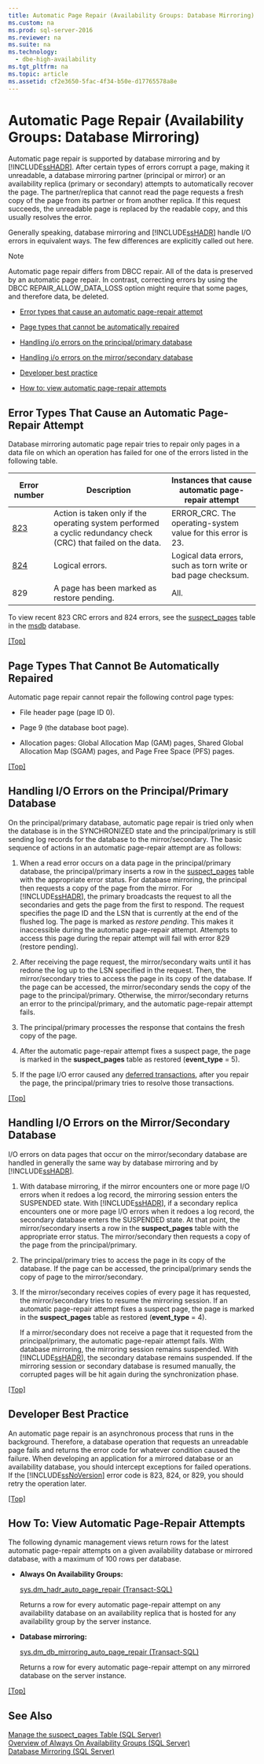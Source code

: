 ```yaml
---
title: Automatic Page Repair (Availability Groups: Database Mirroring)
ms.custom: na
ms.prod: sql-server-2016
ms.reviewer: na
ms.suite: na
ms.technology: 
  - dbe-high-availability
ms.tgt_pltfrm: na
ms.topic: article
ms.assetid: cf2e3650-5fac-4f34-b50e-d17765578a8e
---
```

# Automatic Page Repair (Availability Groups: Database Mirroring)
  Automatic page repair is supported by database mirroring and by [!INCLUDE[ssHADR](../../Token\Other/ssHADR_md.md)]. After certain types of errors corrupt a page, making it unreadable, a database mirroring partner \(principal or mirror\) or an availability replica \(primary or secondary\) attempts to automatically recover the page. The partner\/replica that cannot read the page requests a fresh copy of the page from its partner or from another replica. If this request succeeds, the unreadable page is replaced by the readable copy, and this usually resolves the error.  
  
 Generally speaking, database mirroring and [!INCLUDE[ssHADR](../../Token\Other/ssHADR_md.md)] handle I\/O errors in equivalent ways. The few differences are explicitly called out here.  
  
> [!NOTE]  
>  Automatic page repair differs from DBCC repair. All of the data is preserved by an automatic page repair. In contrast, correcting errors by using the DBCC REPAIR\_ALLOW\_DATA\_LOSS option might require that some pages, and therefore data, be deleted.  
  
-   [Error types that cause an automatic page\-repair attempt](#ErrorTypes)  
  
-   [Page types that cannot be automatically repaired](#UnrepairablePageTypes)  
  
-   [Handling i\/o errors on the principal\/primary database](#PrimaryIOErrors)  
  
-   [Handling i\/o errors on the mirror\/secondary database](#SecondaryIOErrors)  
  
-   [Developer best practice](#DevBP)  
  
-   [How to: view automatic page\-repair attempts](#ViewAPRattempts)  
  
##  <a name="ErrorTypes"></a> Error Types That Cause an Automatic Page\-Repair Attempt  
 Database mirroring automatic page repair tries to repair only pages in a data file on which an operation has failed for one of the errors listed in the following table.  
  
|Error number|Description|Instances that cause automatic page\-repair attempt|  
|------------------|-----------------|---------------------------------------------------------|  
|[823](../Topic/MSSQLSERVER_823.md)|Action is taken only if the operating system performed a cyclic redundancy check \(CRC\) that failed on the data.|ERROR\_CRC. The operating\-system value for this error is 23.|  
|[824](../Topic/MSSQLSERVER_824.md)|Logical errors.|Logical data errors, such as torn write or bad page checksum.|  
|829|A page has been marked as restore pending.|All.|  
  
 To view recent 823 CRC errors and 824 errors, see the [suspect\_pages](../Topic/suspect_pages%20\(Transact-SQL\).md) table in the [msdb](../../Topics\TopicNameNotContainA/msdb-Database.md) database.  
  
 [&#91;Top&#93;](#Top)  
  
##  <a name="UnrepairablePageTypes"></a> Page Types That Cannot Be Automatically Repaired  
 Automatic page repair cannot repair the following control page types:  
  
-   File header page \(page ID 0\).  
  
-   Page 9 \(the database boot page\).  
  
-   Allocation pages: Global Allocation Map \(GAM\) pages, Shared Global Allocation Map \(SGAM\) pages, and Page Free Space \(PFS\) pages.  
  
 [&#91;Top&#93;](#Top)  
  
##  <a name="PrimaryIOErrors"></a> Handling I\/O Errors on the Principal\/Primary Database  
 On the principal\/primary database, automatic page repair is tried only when the database is in the SYNCHRONIZED state and the principal\/primary is still sending log records for the database to the mirror\/secondary. The basic sequence of actions in an automatic page\-repair attempt are as follows:  
  
1.  When a read error occurs on a data page in the principal\/primary database, the principal\/primary inserts a row in the [suspect\_pages](../Topic/suspect_pages%20\(Transact-SQL\).md) table with the appropriate error status. For database mirroring, the principal then requests a copy of the page from the mirror. For [!INCLUDE[ssHADR](../../Token\Other/ssHADR_md.md)], the primary broadcasts the request to all the secondaries and gets the page from the first to respond. The request specifies the page ID and the LSN that is currently at the end of the flushed log. The page is marked as *restore pending*. This makes it inaccessible during the automatic page\-repair attempt. Attempts to access this page during the repair attempt will fail with error 829 \(restore pending\).  
  
2.  After receiving the page request, the mirror\/secondary waits until it has redone the log up to the LSN specified in the request. Then, the mirror\/secondary tries to access the page in its copy of the database. If the page can be accessed, the mirror\/secondary sends the copy of the page to the principal\/primary. Otherwise, the mirror\/secondary returns an error to the principal\/primary, and the automatic page\-repair attempt fails.  
  
3.  The principal\/primary processes the response that contains the fresh copy of the page.  
  
4.  After the automatic page\-repair attempt fixes a suspect page, the page is marked in the **suspect\_pages** table as restored \(**event\_type** \= 5\).  
  
5.  If the page I\/O error caused any [deferred transactions](../Topic/Deferred%20Transactions%20\(SQL%20Server\).md), after you repair the page, the principal\/primary tries to resolve those transactions.  
  
 [&#91;Top&#93;](#Top)  
  
##  <a name="SecondaryIOErrors"></a> Handling I\/O Errors on the Mirror\/Secondary Database  
 I\/O errors on data pages that occur on the mirror\/secondary database are handled in generally the same way by database mirroring and by [!INCLUDE[ssHADR](../../Token\Other/ssHADR_md.md)].  
  
1.  With database mirroring, if the mirror encounters one or more page I\/O errors when it redoes a log record, the mirroring session enters the SUSPENDED state. With [!INCLUDE[ssHADR](../../Token\Other/ssHADR_md.md)], if a secondary replica encounters one or more page I\/O errors when it redoes a log record, the secondary database enters the SUSPENDED state. At that point, the mirror\/secondary inserts a row in the **suspect\_pages** table with the appropriate error status. The mirror\/secondary then requests a copy of the page from the principal\/primary.  
  
2.  The principal\/primary tries to access the page in its copy of the database. If the page can be accessed, the principal\/primary sends the copy of page to the mirror\/secondary.  
  
3.  If the mirror\/secondary receives copies of every page it has requested, the mirror\/secondary tries to resume the mirroring session. If an automatic page\-repair attempt fixes a suspect page, the page is marked in the **suspect\_pages** table as restored \(**event\_type** \= 4\).  
  
     If a mirror\/secondary does not receive a page that it requested from the principal\/primary, the automatic page\-repair attempt fails. With database mirroring, the mirroring session remains suspended. With [!INCLUDE[ssHADR](../../Token\Other/ssHADR_md.md)], the secondary database remains suspended. If the mirroring session or secondary database is resumed manually, the corrupted pages will be hit again during the synchronization phase.  
  
 [&#91;Top&#93;](#Top)  
  
##  <a name="DevBP"></a> Developer Best Practice  
 An automatic page repair is an asynchronous process that runs in the background. Therefore, a database operation that requests an unreadable page fails and returns the error code for whatever condition caused the failure. When developing an application for a mirrored database or an availability database, you should intercept exceptions for failed operations. If the [!INCLUDE[ssNoVersion](../../Token\Other/ssNoVersion_md.md)] error code is 823, 824, or 829, you should retry the operation later.  
  
 [&#91;Top&#93;](#Top)  
  
##  <a name="ViewAPRattempts"></a> How To: View Automatic Page\-Repair Attempts  
 The following dynamic management views return rows for the latest automatic page\-repair attempts on a given availability database or mirrored database, with a maximum of 100 rows per database.  
  
-   **Always On Availability Groups:**  
  
     [sys.dm_hadr_auto_page_repair &#40;Transact-SQL&#41;](../Topic/sys.dm_hadr_auto_page_repair%20\(Transact-SQL\).md)  
  
     Returns a row for every automatic page\-repair attempt on any availability database on an availability replica that is hosted for any availability group by the server instance.  
  
-   **Database mirroring:**  
  
     [sys.dm_db_mirroring_auto_page_repair &#40;Transact-SQL&#41;](../Topic/sys.dm_db_mirroring_auto_page_repair%20\(Transact-SQL\).md)  
  
     Returns a row for every automatic page\-repair attempt on any mirrored database on the server instance.  
  
 [&#91;Top&#93;](#Top)  
  
## See Also  
 [Manage the suspect_pages Table &#40;SQL Server&#41;](../Topic/Manage%20the%20suspect_pages%20Table%20\(SQL%20Server\).md)   
 [Overview of Always On Availability Groups &#40;SQL Server&#41;](../Topic/Overview%20of%20Always%20On%20Availability%20Groups%20\(SQL%20Server\).md)   
 [Database Mirroring &#40;SQL Server&#41;](../Topic/Database%20Mirroring%20\(SQL%20Server\).md)  
  
  